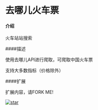 # 去哪儿火车票

#### 介绍

火车站站搜索

####描述

使用去哪儿API进行爬取，可爬取中国火车票

支持大多数指标（价格除外）

####扩展

扩展内容，请FORK ME!

[![star](https://gitee.com/pybilly/trainticket/badge/star.svg?theme=dark)](https://gitee.com/pybilly/trainticket/stargazers)